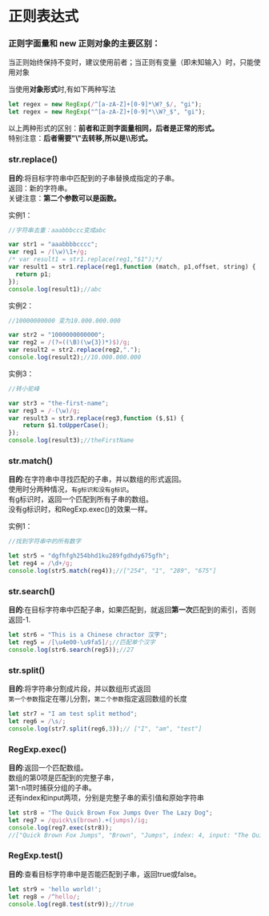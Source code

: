# 正则表达式

### 正则字面量和 new 正则对象的主要区别：
当正则始终保持不变时，建议使用前者；当正则有变量（即未知输入）时，只能使用对象    
    


当使用**对象形式**时,有如下两种写法
```javascript
let regex = new RegExp(/^[a-zA-Z]+[0-9]*\W?_$/, "gi");
let regex = new RegExp("^[a-zA-Z]+[0-9]*\\W?_$", "gi");
```
以上两种形式的区别：**前者和正则字面量相同，后者是正常的形式。**	 
特别注意：**后者需要"\\"去转移\,所以是\\\\形式。**


### str.replace()

**目的**:将目标字符串中匹配到的子串替换成指定的子串。    
返回：新的字符串。    
关键注意：**第二个参数可以是函数。**    

实例1：
```javascript
//字符串去重：aaabbbccc变成abc

var str1 = "aaabbbbcccc";
var reg1 = /(\w)\1+/g;
/* var result1 = str1.replace(reg1,"$1");*/
var result1 = str1.replace(reg1,function (match, p1,offset, string) {
  return p1;
});
console.log(result1);//abc
```

实例2：
```javascript
//10000000000 变为10.000.000.000

var str2 = "1000000000000";
var reg2 = /(?=((\B)(\w{3})*)$)/g;
var result2 = str2.replace(reg2,".");
console.log(result2);//10.000.000.000
```

实例3：
```javascript
//转小驼峰

var str3 = "the-first-name";
var reg3 = /-(\w)/g;
var result3 = str3.replace(reg3,function ($,$1) {
    return $1.toUpperCase();
});
console.log(result3);//theFirstName
```

### str.match()

**目的**:在字符串中寻找匹配的子串，并以数组的形式返回。    
使用时分两种情况，`有g标识和没有g标识`。    
有g标识时，返回一个匹配到所有子串的数组。    
没有g标识时，和RegExp.exec()的效果一样。    
    

实例1：
```javascript
//找到字符串中的所有数字

let str5 = "dgfhfgh254bhd1ku289fgdhdy675gfh";
let reg4 = /\d+/g;
console.log(str5.match(reg4));//["254", "1", "289", "675"]
```

### str.search()

**目的**:在目标字符串中匹配子串，如果匹配到，就返回**第一次**匹配到的索引，否则返回-1.
```javascript
let str6 = "This is a Chinese chractor 汉字";
let reg5 = /[\u4e00-\u9fa5]/;//匹配单个汉字
console.log(str6.search(reg5));//27
```


### str.split()

**目的**:将字符串分割成片段，并以数组形式返回    
`第一个参数`指定在哪儿分割，`第二个参数`指定返回数组的长度
```javascript
let str7 = "I am test split method";
let reg6 = /\s/;
console.log(str7.split(reg6,3));// ["I", "am", "test"]
````

### RegExp.exec()

**目的**:返回一个匹配数组。    
数组的第0项是匹配到的完整子串，    
第1-n项时捕获分组的子串。    
还有index和input两项，分别是完整子串的索引值和原始字符串
```javascript
let str8 = "The Quick Brown Fox Jumps Over The Lazy Dog";
let reg7 = /quick\s(brown).+(jumps)/ig;
console.log(reg7.exec(str8));
//["Quick Brown Fox Jumps", "Brown", "Jumps", index: 4, input: "The Quick Brown Fox Jumps Over The Lazy Dog", groups:undefined]
```

### RegExp.test()
**目的**:查看目标字符串中是否能匹配到子串，返回true或false。
```javascript
let str9 = 'hello world!';
let reg8 = /^hello/;
console.log(reg8.test(str9));//true
```